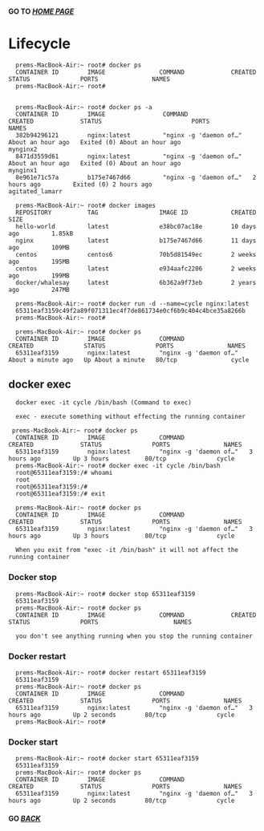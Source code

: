 #### GO TO *[HOME PAGE](index.md)*

# Lifecycle

      
      prems-MacBook-Air:~ root# docker ps
      CONTAINER ID        IMAGE               COMMAND             CREATED             STATUS              PORTS               NAMES
      prems-MacBook-Air:~ root# 


      prems-MacBook-Air:~ root# docker ps -a
      CONTAINER ID        IMAGE                COMMAND                  CREATED             STATUS                         PORTS               NAMES
      382b94296121        nginx:latest         "nginx -g 'daemon of…"   About an hour ago   Exited (0) About an hour ago                       mynginx2
      8471d3559d61        nginx:latest         "nginx -g 'daemon of…"   About an hour ago   Exited (0) About an hour ago                       mynginx1
      8e961e71c57a        b175e7467d66         "nginx -g 'daemon of…"   2 hours ago         Exited (0) 2 hours ago                             agitated_lamarr

      prems-MacBook-Air:~ root# docker images
      REPOSITORY          TAG                 IMAGE ID            CREATED             SIZE
      hello-world         latest              e38bc07ac18e        10 days ago         1.85kB
      nginx               latest              b175e7467d66        11 days ago         109MB
      centos              centos6             70b5d81549ec        2 weeks ago         195MB
      centos              latest              e934aafc2206        2 weeks ago         199MB
      docker/whalesay     latest              6b362a9f73eb        2 years ago         247MB

      prems-MacBook-Air:~ root# docker run -d --name=cycle nginx:latest
      65311eaf3159c49f2a89f071311ec4f7de861734e0cf6b9c404c4bce35a8266b
      prems-MacBook-Air:~ root#
      
      prems-MacBook-Air:~ root# docker ps
      CONTAINER ID        IMAGE               COMMAND                  CREATED              STATUS              PORTS               NAMES
      65311eaf3159        nginx:latest        "nginx -g 'daemon of…"   About a minute ago   Up About a minute   80/tcp               cycle
      
##    docker exec
      
      
      docker exec -it cycle /bin/bash (Command to exec)
      
      exec - execute something without effecting the running container 
      
     prems-MacBook-Air:~ root# docker ps
      CONTAINER ID        IMAGE               COMMAND                  CREATED             STATUS              PORTS               NAMES
      65311eaf3159        nginx:latest        "nginx -g 'daemon of…"   3 hours ago         Up 3 hours          80/tcp              cycle
      prems-MacBook-Air:~ root# docker exec -it cycle /bin/bash
      root@65311eaf3159:/# whoami
      root
      root@65311eaf3159:/#
      root@65311eaf3159:/# exit
      
      prems-MacBook-Air:~ root# docker ps
      CONTAINER ID        IMAGE               COMMAND                  CREATED             STATUS              PORTS               NAMES
      65311eaf3159        nginx:latest        "nginx -g 'daemon of…"   3 hours ago         Up 3 hours          80/tcp              cycle

      When you exit from "exec -it /bin/bash" it will not affect the running container
      
###   Docker stop
      
      prems-MacBook-Air:~ root# docker stop 65311eaf3159
      65311eaf3159
      prems-MacBook-Air:~ root# docker ps
      CONTAINER ID        IMAGE               COMMAND             CREATED             STATUS              PORTS                     NAMES
      
      you don't see anything running when you stop the running container
      
###   Docker restart 
      
      prems-MacBook-Air:~ root# docker restart 65311eaf3159
      65311eaf3159
      prems-MacBook-Air:~ root# docker ps
      CONTAINER ID        IMAGE               COMMAND                  CREATED             STATUS              PORTS               NAMES
      65311eaf3159        nginx:latest        "nginx -g 'daemon of…"   3 hours ago         Up 2 seconds        80/tcp              cycle
      prems-MacBook-Air:~ root# 
      
      
###   Docker start

      prems-MacBook-Air:~ root# docker start 65311eaf3159
      65311eaf3159
      prems-MacBook-Air:~ root# docker ps
      CONTAINER ID        IMAGE               COMMAND                  CREATED             STATUS              PORTS               NAMES
      65311eaf3159        nginx:latest        "nginx -g 'daemon of…"   3 hours ago         Up 2 seconds        80/tcp              cycle
      


#### GO *[BACK](index.md)*
